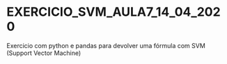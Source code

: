 # EXERCICIO_SVM_AULA7_14_04_2020
Exercicio com python e pandas para devolver uma fórmula com SVM (Support Vector Machine)
